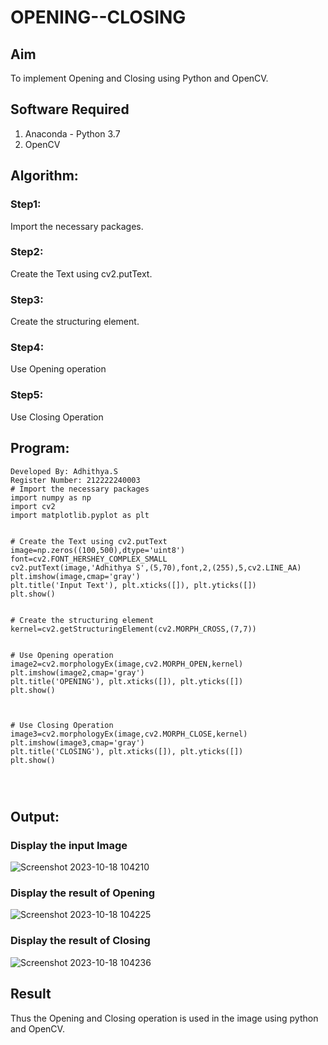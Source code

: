 # OPENING--CLOSING
## Aim
To implement Opening and Closing using Python and OpenCV.

## Software Required
1. Anaconda - Python 3.7
2. OpenCV
## Algorithm:
### Step1:
Import the necessary packages.

### Step2:
Create the Text using cv2.putText.

### Step3:
Create the structuring element.

### Step4:
Use Opening operation

### Step5:
Use Closing Operation

 
## Program:

```
Developed By: Adhithya.S
Register Number: 212222240003
# Import the necessary packages
import numpy as np
import cv2
import matplotlib.pyplot as plt


# Create the Text using cv2.putText
image=np.zeros((100,500),dtype='uint8')
font=cv2.FONT_HERSHEY_COMPLEX_SMALL
cv2.putText(image,'Adhithya S',(5,70),font,2,(255),5,cv2.LINE_AA)
plt.imshow(image,cmap='gray')
plt.title('Input Text'), plt.xticks([]), plt.yticks([])
plt.show()


# Create the structuring element
kernel=cv2.getStructuringElement(cv2.MORPH_CROSS,(7,7))


# Use Opening operation
image2=cv2.morphologyEx(image,cv2.MORPH_OPEN,kernel)
plt.imshow(image2,cmap='gray')
plt.title('OPENING'), plt.xticks([]), plt.yticks([])
plt.show()



# Use Closing Operation
image3=cv2.morphologyEx(image,cv2.MORPH_CLOSE,kernel)
plt.imshow(image3,cmap='gray')
plt.title('CLOSING'), plt.xticks([]), plt.yticks([])
plt.show()




```
## Output:

### Display the input Image
![Screenshot 2023-10-18 104210](https://github.com/s-adhithya/OPENING--CLOSING/assets/113497423/1684d778-b158-46ad-8d92-03694db8bb4d)


### Display the result of Opening
![Screenshot 2023-10-18 104225](https://github.com/s-adhithya/OPENING--CLOSING/assets/113497423/75435578-d77f-4eeb-bbc2-ef58c6a4f59b)


### Display the result of Closing
![Screenshot 2023-10-18 104236](https://github.com/s-adhithya/OPENING--CLOSING/assets/113497423/0eec3f44-1cf7-4eca-a9e6-e987326c3eb1)


## Result
Thus the Opening and Closing operation is used in the image using python and OpenCV.
